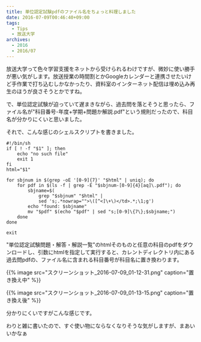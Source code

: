 ```yaml
---
title: 単位認定試験pdfのファイル名をちょっと料理しました
date: 2016-07-09T00:46:40+09:00
tags:
  - Tips
  - 放送大学
archives:
  - 2016
  - 2016/07
---
```


放送大学って色々学習支援をネットから受けられるわけですが、微妙に使い勝手が悪い気がします。放送授業の時間割とかGoogleカレンダーと連携させたいけど手作業で打ち込むしかなかったり、資料室のインターネット配信は埋め込み再生のほうが良さそうとかですね。

で、単位認定試験が迫っていて遅まきながら、過去問を落とそうと思ったら、ファイル名が"科目番号-年度+学期+問題か解説.pdf"という規則だったので、科目名が分かりにくいと思いました。

それで、こんな感じのシェルスクリプトを書きました。

```
#!/bin/sh
if [ ! -f "$1" ]; then
    echo "no such file"
    exit 1
fi
html="$1"

for sbjnum in $(grep -oE '[0-9]{7}' "$html" | uniq); do
    for pdf in $(ls -f | grep -E "$sbjnum-[0-9]{4}[aq]\.pdf"); do
        sbjname=$(
            grep "$sbjnum" "$html" |
            sed 's;.*nowrap="">\([^<]\+\)</td>.*;\1;g')
        echo "found: $sbjname"
        mv "$pdf" $(echo "$pdf" | sed "s;[0-9]\{7\};$sbjname;")
    done
done

exit
```

"単位認定試験問題・解答・解説一覧"のhtmlそのものと任意の科目のpdfをダウンロードし、引数にhtmlを指定して実行すると、カレントディレクトリ内にある過去問pdfの、ファイル名に含まれる科目番号が科目名に置き換わります。

{{% image src="スクリーンショット_2016-07-09_01-12-31.png" caption="置き換え中" %}}

{{% image src="スクリーンショット_2016-07-09_01-13-15.png" caption="置き換え後" %}}

分かりにくいですがこんな感じです。

わりと雑に書いたので、すぐ使い物にならなくなりそうな気がしますが、まあいいかなぁ
